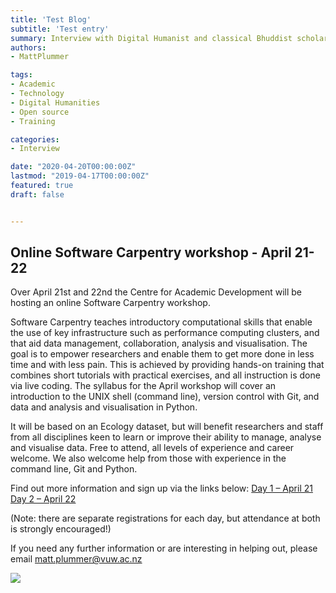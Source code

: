 ```yaml
---
title: 'Test Blog'
subtitle: 'Test entry'
summary: Interview with Digital Humanist and classical Bhuddist scholar Michael Radich on using computational processes to enhance research.
authors:
- MattPlummer

tags:
- Academic
- Technology
- Digital Humanities
- Open source
- Training

categories:
- Interview

date: "2020-04-20T00:00:00Z"
lastmod: "2019-04-17T00:00:00Z"
featured: true
draft: false


---
```


## Online Software Carpentry workshop - April 21-22

Over April 21st and 22nd the Centre for Academic Development will be hosting an online Software Carpentry workshop.
 
Software Carpentry teaches introductory computational skills that enable the use of key infrastructure such as performance computing clusters, and that aid data management, collaboration, analysis and visualisation. The goal is to empower researchers and enable them to get more done in less time and with less pain. This is achieved by providing hands-on training that combines short tutorials with practical exercises, and all instruction is done via live coding. The syllabus for the April workshop will cover an introduction to the UNIX shell (command line), version control with Git, and data and analysis and visualisation in Python. 

It will be based on an Ecology dataset, but will benefit researchers and staff from all disciplines keen to learn or improve their ability to manage, analyse and visualise data.  Free to attend, all levels of experience and career welcome. We also welcome help from those with experience in the command line, Git and Python. 
 
Find out more information and sign up via the links below: 
[ Day 1 – April 21](https://vuw.libcal.com/event/5420228?k=39c62c79c1256b8352f035dcaf28adf9)
[Day 2 – April 22](https://vuw.libcal.com/event/5420229?k=829ae2bc6ae00ec160dfdbdf0505ad5f)

(Note: there are separate registrations for each day, but attendance at both is strongly encouraged!)
 
If you need any further information or are interesting in helping out, please email <a href="mailto:matt.plummer@vuw.ac.nz">matt.plummer@vuw.ac.nz</a> 

![](https://i.imgur.com/DpD2FCW.png)
